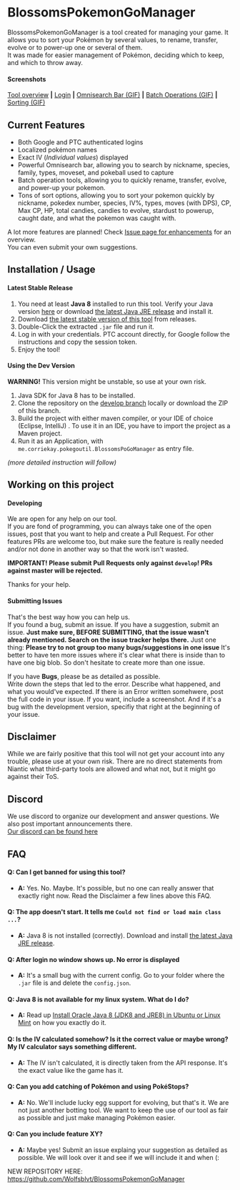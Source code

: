 # BlossomsPokemonGoManager
BlossomsPokemonGoManager is a tool created for managing your game. It allows you to sort your Pokémon by several values, to rename, transfer, evolve or to power-up one or several of them.  
It was made for easier management of Pokémon, deciding which to keep, and which to throw away.

#### Screenshots
[Tool overview](http://i.imgur.com/SM1Y3Sf.png) **|** [Login](http://i.imgur.com/3UNq3I8.png) **|** [Omnisearch Bar (GIF)](http://i.imgur.com/kW72gxB.gif) **|** [Batch Operations (GIF)](http://i.imgur.com/4H12TJM.gif) **|** [Sorting (GIF)](http://i.imgur.com/1c9rMIi.gif)

## Current Features
- Both Google and PTC authenticated logins
- Localized pokémon names
- Exact IV (*Individual values*) displayed
- Powerful Omnisearch bar, allowing you to search by nickname, species, family, types, moveset, and pokeball used to capture
- Batch operation tools, allowing you to quickly rename, transfer, evolve, and power-up your pokemon.
- Tons of sort options, allowing you to sort your pokemon quickly by nickname, pokedex number, species, IV%, types, moves (with DPS), CP, Max CP, HP, total candies, candies to evolve, stardust to powerup, caught date, and what the pokemon was caught with.

A lot more features are planned! Check [Issue page for enhancements](https://github.com/Blossomforth/BlossomsPokemonGoManager/issues?q=is%3Aissue+is%3Aopen+label%3Aenhancement) for an overview.  
You can even submit your own suggestions.

## Installation / Usage
#### Latest Stable Release
1. You need at least **Java 8** installed to run this tool. Verify your Java version [here](https://www.java.com/verify/) or download [the latest Java JRE release](https://www.java.com/download/) and install it.
2. Download [the latest stable version of this tool](https://github.com/Wolfsblvt/BlossomsPokemonGoManager/releases) from releases.
3. Double-Click the extracted `.jar` file and run it.
4. Log in with your credentials. PTC account directly, for Google follow the instructions and copy the session token.
5. Enjoy the tool!

#### Using the Dev Version
**WARNING!** This version might be unstable, so use at your own risk.

1. Java SDK for Java 8 has to be installed.
2. Clone the repository on the [develop branch](https://github.com/Blossomforth/BlossomsPokemonGoManager/tree/develop) locally or download the ZIP of this branch.
3. Build the project with either maven compiler, or your IDE of choice (Eclipse, IntelliJ)  .
To use it in an IDE, you have to import the project as a Maven project.
4. Run it as an Application, with `me.corriekay.pokegoutil.BlossomsPoGoManager` as entry file.

*(more detailed instruction will follow)*

## Working on this project
#### Developing
We are open for any help on our tool.  
If you are fond of programming, you can always take one of the open issues, post that you want to help and create a Pull Request. For other features PRs are welcome too, but make sure the feature is really needed and/or not done in another way so that the work isn't wasted.

**IMPORTANT! Please submit Pull Requests only against `develop`! PRs against master will be rejected.**

Thanks for your help.

#### Submitting Issues
That's the best way how you can help us.  
If you found a bug, submit an issue. If you have a suggestion, submit an issue. **Just make sure, BEFORE SUBMITTING, that the issue wasn't already mentioned. Search on the issue tracker helps there.**
Just one thing: **Please try to not group too many bugs/suggestions in one issue** It's better to have ten more issues where it's clear what there is inside than to have one big blob. So don't hesitate to create more than one issue.

If you have **Bugs**, please be as detailed as possible.  
Write down the steps that led to the error. Describe what happened, and what you would've expected. If there is an Error written somehwere, post the full code in your issue. If you want, include a screenshot. And if it's a bug with the development version, specifiy that right at the beginning of your issue.

## Disclaimer
While we are fairly positive that this tool will not get your account into any trouble, please use at your own risk. There are no direct statements from Niantic what third-party tools are allowed and what not, but it might go against their ToS.

## Discord
We use discord to organize our development and answer questions. We also post important announcements there.  
[Our discord can be found here](https://discord.gg/APceUzU)

## FAQ

#### Q: Can I get banned for using this tool?
- **A:** Yes. No. Maybe. It's possible, but no one can really answer that exactly right now. Read the Disclaimer a few lines above this FAQ.

#### Q: The app doesn't start. It tells me `Could not find or load main class ...`?
- **A:** Java 8 is not installed (correctly). Download and install [the latest Java JRE release](https://www.java.com/download/).

#### Q: After login no window shows up. No error is displayed
- **A:** It's a small bug with the current config. Go to your folder where the `.jar` file is and delete the `config.json`.

#### Q: Java 8 is not available for my linux system. What do I do?
- **A:** Read up [Install Oracle Java 8 (JDK8 and JRE8) in Ubuntu or Linux Mint](http://www.webupd8.org/2012/09/install-oracle-java-8-in-ubuntu-via-ppa.html) on how you exactly do it.

#### Q: Is the IV calculated somehow? Is it the correct value or maybe wrong? My IV calculator says something different.
- **A:** The IV isn't calculated, it is directly taken from the API response. It's the exact value like the game has it.

#### Q: Can you add catching of Pokémon and using PokéStops?
- **A:** No. We'll include lucky egg support for evolving, but that's it. We are not just another botting tool. We want to keep the use of our tool as fair as possible and just make managing Pokémon easier.

#### Q: Can you include feature XY?
- **A:** Maybe yes! Submit an issue explaing your suggestion as detailed as possible. We will look over it and see if we will include it and when (:

NEW REPOSITORY HERE: https://github.com/Wolfsblvt/BlossomsPokemonGoManager

